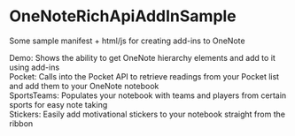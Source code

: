 # OneNoteRichApiAddInSample
Some sample manifest + html/js for creating add-ins to OneNote

Demo: Shows the ability to get OneNote hierarchy elements and add to it using add-ins  
Pocket: Calls into the Pocket API to retrieve readings from your Pocket list and add them to your OneNote notebook  
SportsTeams: Populates your notebook with teams and players from certain sports for easy note taking  
Stickers: Easily add motivational stickers to your notebook straight from the ribbon